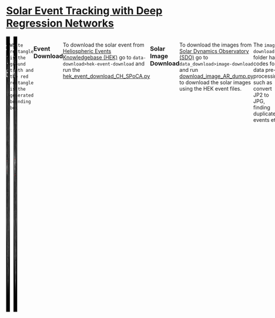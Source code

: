 # [Solar Event Tracking with Deep Regression Networks](https://ieeexplore.ieee.org/document/9006273)

<div style="display:flex;">


<div style="display:flex;">
  <img src="https://raw.githubusercontent.com/toqitahamid/solar-event-tracking/main/videos/HMI_7269_labels/106.jpg" style="width:400px;margin-right:10px;">
  <img src="https://raw.githubusercontent.com/toqitahamid/solar-event-tracking/main/videos/HMI_7269_labels/151.jpg" style="width:400px;">
</div>

`White rectangle is the ground truth and the red rectangle is the generated bounding box`

### Event Download
To download the solar event from [Heliospheric Events Knowledgebase (HEK)](https://www.lmsal.com/hek/) go to `data-download>hek-event-download` and run the [hek_event_download_CH_SPoCA.py](https://github.com/toqitahamid/solar-event-tracking/blob/main/data-download/hek-event-download/hek_event_download_CH_SPoCA.py)


### Solar Image Download
To download the images from [Solar Dynamics Observatory (SDO)](https://student.helioviewer.org/) go to `data_download>image-download` and run [download_image_AR_dump.py](https://github.com/toqitahamid/solar-event-tracking/blob/main/data-download/image-download/download_image_AR_dump.py) to download the solar images using the HEK event files.

The `image-download` folder has codes for data pre-processing such as convert JP2 to JPG, finding duplicate events etc.


### Training
To train the deep regression network use [GOTURN](https://github.com/davheld/GOTURN)

### Evaluation
To evaluate the model go to `evaluation-tracking` folder and run the [evaluate_all_csv.py](https://github.com/toqitahamid/solar-event-tracking/blob/main/evaluation-tracking/evaluate_all_csv.py)

Watch the [video](https://www.youtube.com/watch?v=jgumuJfT5Pc)


```
@INPROCEEDINGS{9006273,
  author={Sarker, Toqi Tahamid and Banda, Juan M.},
  booktitle={2019 IEEE International Conference on Big Data (Big Data)}, 
  title={Solar Event Tracking with Deep Regression Networks: A Proof of Concept Evaluation}, 
  year={2019},
  pages={4942-4949},
  doi={10.1109/BigData47090.2019.9006273}}

```

